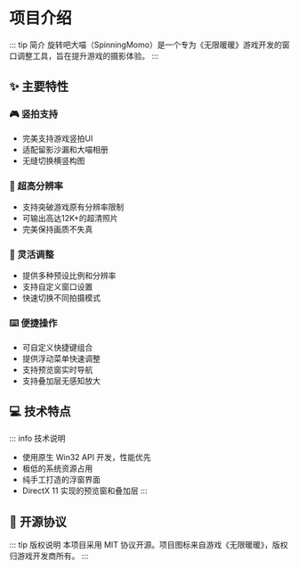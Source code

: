 # 项目介绍

::: tip 简介
旋转吧大喵（SpinningMomo）是一个专为《无限暖暖》游戏开发的窗口调整工具，旨在提升游戏的摄影体验。
:::

## ✨ 主要特性

### 🎮 竖拍支持
- 完美支持游戏竖拍UI
- 适配留影沙漏和大喵相册
- 无缝切换横竖构图

### 📸 超高分辨率
- 支持突破游戏原有分辨率限制
- 可输出高达12K+的超清照片
- 完美保持画质不失真

### 📐 灵活调整
- 提供多种预设比例和分辨率
- 支持自定义窗口设置
- 快速切换不同拍摄模式

### ⌨️ 便捷操作
- 可自定义快捷键组合
- 提供浮动菜单快速调整
- 支持预览窗实时导航
- 支持叠加层无感知放大

## 💻 技术特点

::: info 技术说明
- 使用原生 Win32 API 开发，性能优先
- 极低的系统资源占用
- 纯手工打造的浮窗界面
- DirectX 11 实现的预览窗和叠加层
:::

## 📝 开源协议

::: tip 版权说明
本项目采用 MIT 协议开源。项目图标来自游戏《无限暖暖》，版权归游戏开发商所有。
::: 